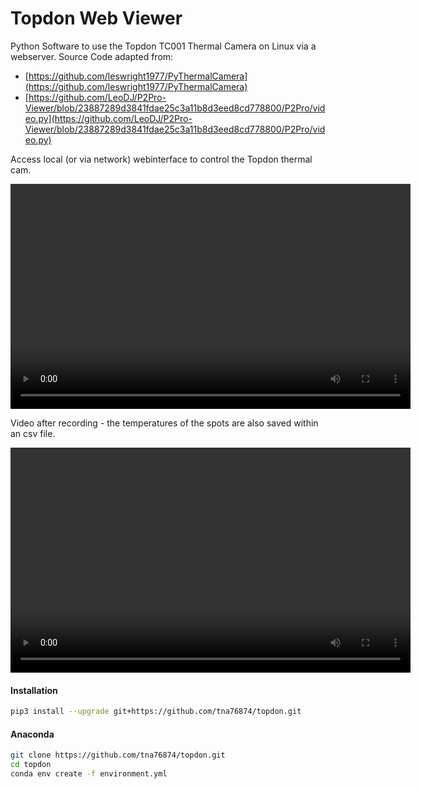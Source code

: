 # Topdon Web Viewer

Python Software to use the Topdon TC001 Thermal Camera on Linux via a webserver. Source Code adapted from:

- [https://github.com/leswright1977/PyThermalCamera](https://github.com/leswright1977/PyThermalCamera)
- [https://github.com/LeoDJ/P2Pro-Viewer/blob/23887289d3841fdae25c3a11b8d3eed8cd778800/P2Pro/video.py](https://github.com/LeoDJ/P2Pro-Viewer/blob/23887289d3841fdae25c3a11b8d3eed8cd778800/P2Pro/video.py)

Access local (or via network)  webinterface to control the Topdon thermal cam.

<video width="640" height="360" controls>   <source src="doc/topdon_viewer_demo.m4v" type="video/mp4">   Your browser does not support the video tag. </video>

Video after recording - the temperatures of the spots are also saved within an csv file.

<video width="640" height="360" controls>   <source src="doc/TC001_20240103-101243.m4v" type="video/mp4">   Your browser does not support the video tag. </video>

#### Installation

```bash
pip3 install --upgrade git+https://github.com/tna76874/topdon.git
```

#### Anaconda

```bash
git clone https://github.com/tna76874/topdon.git
cd topdon
conda env create -f environment.yml
```

